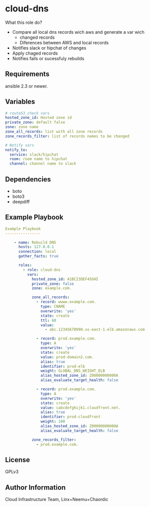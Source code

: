 cloud-dns
=========

What this role do?
  * Compare all local dns records wich aws and generate a var wich
    * changed records
    * Diferences between AWS and local records
  * Notifies slack or hipchat of changes
  * Apply chaged records
  * Notifies fails or sucessfuly rebuilds

Requirements
------------

ansible 2.3 or newer.

Variables
--------------
```yaml
# route53_check vars
hosted_zone_id: Hosted zone id
private_zone: default false
zone: zone name
zone_all_records: list with all zone records
zone_records_filter: list of records names to be changed

# Notify vars
notify_to:
  service: slack/hipchat
  room: room name to hipchat
  channel: channel name to slack

```
Dependencies
------------
- boto
- boto3
- deepdiff 

Example Playbook
----------------
```yaml
Example Playbook
----------------

    - name: Rebuild DNS
      hosts: 127.0.0.1
      connection: local
      gather_facts: true

      roles:
        - role: cloud-dns
          vars:
            hosted_zone_id: A1BC23DEF45GHI
            private_zone: false
            zone: example.com.

            zone_all_records:
              - record: wwww.example.com.
                type: CNAME
                overwrite: 'yes'
                state: create
                ttl: 60
                value:
                  - abc.12345678990.us-east-1.elb.amazonaws.com

              - record: prod.example.com.
                type: A
                overwrite: 'yes'
                state: create
                value: prod-domain2.com.
                alias: true
                identifier: prod-elb
                weight: GLOBAL_DNS_WEIGHT_ELB
                alias_hosted_zone_id: Z00000000000A
                alias_evaluate_target_health: false

              - record: prod.example.com.
                type: A
                overwrite: 'yes'
                state: create
                value: cabcdefghijk1.cloudfront.net.
                alias: true
                identifier: prod-cloudfront
                weight: 100
                alias_hosted_zone_id: Z00000000000A
                alias_evaluate_target_health: false

            zone_records_filter:
              - prod.example.com.
```
License
-------

GPLv3

Author Information
------------------

Cloud Infrastructure Team, Linx+Neemu+Chaordic

